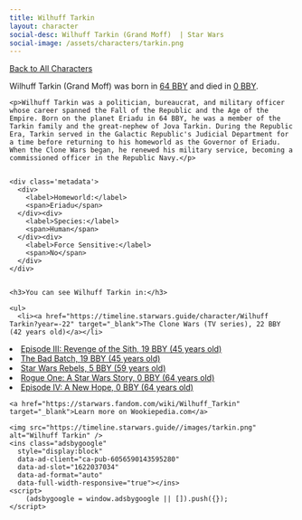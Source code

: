 ```yaml
---
title: Wilhuff Tarkin
layout: character
social-desc: Wilhuff Tarkin (Grand Moff)  | Star Wars
social-image: /assets/characters/tarkin.png
---
```

<a href="/character" class="smaller">Back to All Characters</a>

<div class="character-profile container">
  <div class="col-10">
    <p>
    Wilhuff Tarkin (Grand Moff)     was born in <a href="https://timeline.starwars.guide/character/Wilhuff Tarkin?year=-64" target="_blank">64 BBY</a> and died in <a href="https://timeline.starwars.guide/character/Wilhuff Tarkin?year=0" target="_blank">0 BBY</a>.        
    </p>

    <p>Wilhuff Tarkin was a politician, bureaucrat, and military officer whose career spanned the Fall of the Republic and the Age of the Empire. Born on the planet Eriadu in 64 BBY, he was a member of the Tarkin family and the great-nephew of Jova Tarkin. During the Republic Era, Tarkin served in the Galactic Republic's Judicial Department for a time before returning to his homeworld as the Governor of Eriadu. When the Clone Wars began, he renewed his military service, becoming a commissioned officer in the Republic Navy.</p>


    <div class='metadata'>
      <div>
        <label>Homeworld:</label>
        <span>Eriadu</span>
      </div><div>
        <label>Species:</label>
        <span>Human</span>
      </div><div>
        <label>Force Sensitive:</label>
        <span>No</span>
      </div>
    </div>


    <h3>You can see Wilhuff Tarkin in:</h3>

    <ul>
      <li><a href="https://timeline.starwars.guide/character/Wilhuff Tarkin?year=-22" target="_blank">The Clone Wars (TV series), 22 BBY (42 years old)</a></li>
  <li><a href="https://timeline.starwars.guide/character/Wilhuff Tarkin?year=-19" target="_blank">Episode III: Revenge of the Sith, 19 BBY (45 years old)</a></li>
  <li><a href="https://timeline.starwars.guide/character/Wilhuff Tarkin?year=-19" target="_blank">The Bad Batch, 19 BBY (45 years old)</a></li>
  <li><a href="https://timeline.starwars.guide/character/Wilhuff Tarkin?year=-5" target="_blank">Star Wars Rebels, 5 BBY (59 years old)</a></li>
  <li><a href="https://timeline.starwars.guide/character/Wilhuff Tarkin?year=0" target="_blank">Rogue One: A Star Wars Story, 0 BBY (64 years old)</a></li>
  <li><a href="https://timeline.starwars.guide/character/Wilhuff Tarkin?year=0" target="_blank">Episode IV: A New Hope, 0 BBY (64 years old)</a></li>
    </ul>

    <a href="https://starwars.fandom.com/wiki/Wilhuff_Tarkin" target="_blank">Learn more on Wookiepedia.com</a>
  </div>
  <div class="character_image col-2">
    
    <img src="https://timeline.starwars.guide//images/tarkin.png" alt="Wilhuff Tarkin" />
    <ins class="adsbygoogle"
      style="display:block"
      data-ad-client="ca-pub-6056590143595280"
      data-ad-slot="1622037034"
      data-ad-format="auto"
      data-full-width-responsive="true"></ins>
    <script>
        (adsbygoogle = window.adsbygoogle || []).push({});
    </script>
  </div>
</div>

